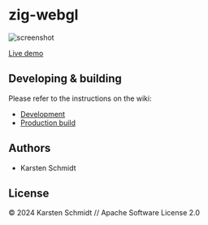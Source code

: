 # zig-webgl

![screenshot](https://raw.githubusercontent.com/thi-ng/umbrella/develop/assets/examples/zig-webgl.png)

[Live demo](http://demo.thi.ng/umbrella/zig-webgl/)

## Developing & building

Please refer to the instructions on the wiki:

- [Development](https://github.com/thi-ng/umbrella/wiki/Development-mode-for-examples-using-thi.ng-meta%E2%80%90css)
- [Production build](https://github.com/thi-ng/umbrella/wiki/Example-build-instructions)

## Authors

- Karsten Schmidt

## License

&copy; 2024 Karsten Schmidt // Apache Software License 2.0
